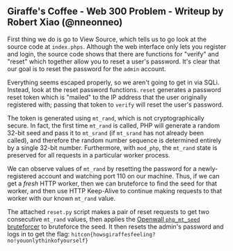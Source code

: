 ## Giraffe's Coffee - Web 300 Problem - Writeup by Robert Xiao (@nneonneo)

First thing we do is go to View Source, which tells us to go look at the source code at `index.phps`. Although the web interface only lets you register and login, the source code shows that there are functions for "verify" and "reset" which together allow you to reset a user's password. It's clear that our goal is to reset the password for the `admin` account.

Everything seems escaped properly, so we aren't going to get in via SQLi. Instead, look at the reset password functions. `reset` generates a password reset token which is "mailed" to the IP address that the user originally registered with; passing that token to `verify` will reset the user's password.

The token is generated using `mt_rand`, which is not cryptographically secure. In fact, the first time `mt_rand` is called, PHP will generate a random 32-bit seed and pass it to `mt_srand` (if `mt_srand` has not already been called), and therefore the random number sequence is determined entirely by a single 32-bit number. Furthermore, with `mod_php`, the `mt_rand` state is preserved for all requests in a particular worker process.

We can observe values of `mt_rand` by resetting the password for a newly-registered account and watching port 110 on our machine. Thus, if we can get a *fresh* HTTP worker, then we can bruteforce to find the seed for that worker, and then use HTTP Keep-Alive to continue making requests to that worker with our known `mt_rand` value.

The attached `reset.py` script makes a pair of reset requests to get two consecutive `mt_rand` values, then applies the [Openwall `php_mt_seed` bruteforcer](http://www.openwall.com/php_mt_seed/) to bruteforce the seed. It then resets the admin's password and logs in to get the flag: `hitcon{howsgiraffesfeeling?no!youonlythinkofyourself}`
